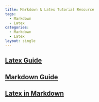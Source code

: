 ```yaml
---
title: Markdown & Latex Tutorial Resource
tags:
  - Markdown
  - Latex
categories:
  - Markdown
  - Latex
layout: single
---
```


## [Latex Guide](https://www.fabriziomusacchio.com/teaching/LaTeX_Guide/)
## [Markdown Guide](https://www.fabriziomusacchio.com/teaching/Markdown_Guide/#text-folding)
## [Latex in Markdown](https://www.janmeppe.com/blog/How-to-add-mathjax-to-minimal-mistakes/)

